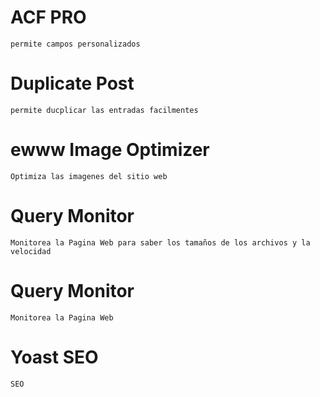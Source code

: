 # ACF PRO
``` 
permite campos personalizados
```

# Duplicate Post
``` 
permite ducplicar las entradas facilmentes
```

# ewww Image Optimizer
``` 
Optimiza las imagenes del sitio web
```

# Query Monitor
``` 
Monitorea la Pagina Web para saber los tamaños de los archivos y la velocidad
```

# Query Monitor
``` 
Monitorea la Pagina Web
```

# Yoast SEO
``` 
SEO
```

